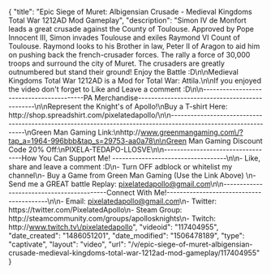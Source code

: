 {
    "title": "Epic Siege of Muret: Albigensian Crusade - Medieval Kingdoms Total War 1212AD Mod Gameplay",
    "description": "Simon IV de Monfort leads a great crusade against the County of Toulouse.  Approved by Pope Innocent III, Simon invades Toulouse and exiles Raymond VI Count of Toulouse.  Raymond looks to his Brother in law, Peter II of Aragon to aid him on pushing back the french-crusader forces.  The rally a force of 30,000 troops and surround the city of Muret.  The crusaders are greatly outnumbered but stand their ground!  Enjoy the Battle :D\n\nMedieval Kingdoms Total War 1212AD is a Mod for Total War: Attila.\n\nIf you enjoyed the video don't forget to Like and Leave a comment :D\n\n-----------------------------------------PA Merchandise----------------------------------------------\n\nRepresent the Knight's of Apollo!\nBuy a T-shirt Here: http:\/\/shop.spreadshirt.com\/pixelatedapollo\/\n\n---------------------------------------------------------------------------------------------------------------\nGreen Man Gaming Link:\nhttp:\/\/www.greenmangaming.com\/?tap_a=1964-996bbb&tap_s=29753-aa0a78\n\nGreen Man Gaming Discount Code 20% Off:\nPIXELA-TEDAPO-LLOSVE\n\n----------------------------------How You Can Support Me! -----------------------------------\n\n- Like, share and leave a comment :D\n- Turn OFF adblock or whitelist my channel\n- Buy a Game from Green Man Gaming (Use the Link Above) \n- Send me a GREAT battle Replay: pixelatedapollo@gmail.com\n\n------------------------------------------Connect With Me!-----------------------------------------\n\n- Email: pixelatedapollo@gmail.com\n- Twitter: https:\/\/twitter.com\/PixelatedApollo\n- Steam Group:  http:\/\/steamcommunity.com\/groups\/apollosknights\n- Twitch: http:\/\/www.twitch.tv\/pixelatedapollo",
    "videoid": "117404955",
    "date_created": "1486051201",
    "date_modified": "1506478189",
    "type": "captivate",
    "layout": "video",
    "url": "\/v\/epic-siege-of-muret-albigensian-crusade-medieval-kingdoms-total-war-1212ad-mod-gameplay\/117404955"
}